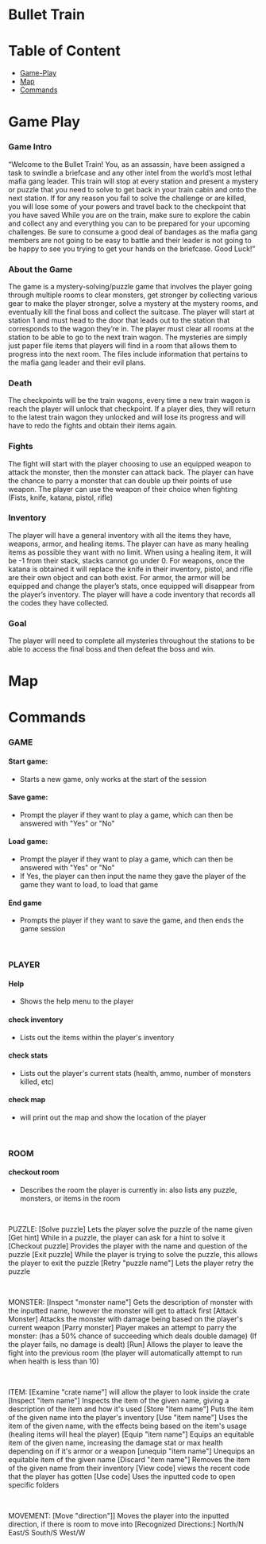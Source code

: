 # Bullet Train

# Table of Content

- [Game-Play](#game-play)
- [Map](#map)
- [Commands](#commands)

  
# Game Play

### Game Intro
“Welcome to the Bullet Train! You, as an assassin, have been assigned a task to
swindle a briefcase and any other intel from the world’s most lethal mafia gang leader.
This train will stop at every station and present a mystery or puzzle that you need
to solve to get back in your train cabin and onto the next station. If for any reason
you fail to solve the challenge or are killed, you will lose some of your powers and
travel back to the checkpoint that you have saved While you are on the train, make sure to explore the cabin and collect
any and everything you can to be prepared for your upcoming challenges.
Be sure to consume a good deal of bandages as the mafia gang members are not going to be
easy to battle and their leader is not going to be happy to see you trying to get your
hands on the briefcase. Good Luck!”


### About the Game
The game is a mystery-solving/puzzle game that involves the player going through
multiple rooms to clear monsters, get stronger by collecting various gear to make the
player stronger, solve a mystery at the mystery rooms, and eventually kill the final
boss and collect the suitcase. The player will start at station 1 and must
head to the door that leads out to the station that corresponds to the wagon they’re in.
The player must clear all rooms at the station to be able to go to the next train wagon. The
mysteries are simply just paper file items that players will find in a room that allows
them to progress into the next room. The files include information that pertains to the
mafia gang leader and their evil plans.


### Death
The checkpoints will be the train wagons, every time a new train wagon is
reach the player will unlock that checkpoint. If a player dies, they will return to the
latest train wagon they unlocked and will lose its progress and will have to redo the
fights and obtain their items again.


### Fights
The fight will start with the player choosing to use an equipped weapon to attack the monster, then
the monster can attack back. The player can have the chance to parry a monster that can double up their points of use weapon.
The player can use the weapon of their choice when
fighting (Fists, knife, katana, pistol, rifle)


### Inventory
The player will have a general inventory with all the items they have,
weapons, armor, and healing items. The player can have as many healing items as
possible they want with no limit. When using a healing item, it will be -1 from their
stack, stacks cannot go under 0. For weapons, once the katana is obtained it will
replace the knife in their inventory, pistol, and rifle are their own object and can both
exist. For armor, the armor will be equipped and change the player’s stats, once
equipped will disappear from the player’s inventory. The player will have a code 
inventory that records all the codes they have collected.

### Goal
The player will need to complete all mysteries throughout the stations to be
able to access the final boss and then defeat the boss and win.

# Map


# Commands

### GAME
#### Start game: 
- Starts a new game, only works at the start of the session
#### Save game: 
- Prompt the player if they want to play a game, which can then be answered with "Yes" or "No"
#### Load game: 
- Prompt the player if they want to play a game, which can then be answered with "Yes" or "No"
- If Yes, the player can then input the name they gave the player of the game they want to load, to load that game
#### End game
- Prompts the player if they want to save the game, and then ends the game session

&nbsp;
&nbsp;
&nbsp;

### PLAYER
#### Help
- Shows the help menu to the player
#### check inventory
- Lists out the items within the player's inventory
#### check stats
- Lists out the player's current stats (health, ammo, number of monsters killed, etc)
#### check map
- will print out the map and show the location of the player

&nbsp;
&nbsp;
&nbsp;

### ROOM
#### checkout room
- Describes the room the player is currently in: also lists any puzzle, monsters, or items in the room

&nbsp;
&nbsp;
&nbsp;

PUZZLE:
[Solve puzzle]
Lets the player solve the puzzle of the name given
[Get hint]
While in a puzzle, the player can ask for a hint to solve it
[Checkout puzzle]
Provides the player with the name and question of the puzzle
[Exit puzzle]
While the player is trying to solve the puzzle, this allows the player to exit the puzzle
[Retry "puzzle name"]
Lets the player retry the puzzle

&nbsp;
&nbsp;
&nbsp;

MONSTER:
[Inspect "monster name"]
Gets the description of monster with the inputted name, however the monster will get to attack first
[Attack Monster]
Attacks the monster with damage being based on the player's current weapon
[Parry monster]
Player makes an attempt to parry the monster:
(has a 50% chance of succeeding which deals double damage)
(If the player fails, no damage is dealt)
[Run]
Allows the player to leave the fight into the previous room
(the player will automatically attempt to run when health is less than 10)

&nbsp;
&nbsp;
&nbsp;

ITEM:
[Examine "crate name"]
will allow the player to look inside the crate
[Inspect "item name"]
Inspects the item of the given name, giving a description of the item and how it's used
[Store "item name"]
Puts the item of the given name into the player's inventory
[Use "item name"]
Uses the item of the given name, with the effects being based on the item's usage (healing items will heal the player)
[Equip "item name"]
Equips an equitable item of the given name, increasing the damage stat or max health depending on if it's armor or a weapon
[unequip "item name"]
Unequips an equitable item of the given name
[Discard "item name"]
Removes the item of the given name from their inventory
[View code]
views the recent code that the player has gotten
[Use code]
Uses the inputted code to open specific folders

&nbsp;
&nbsp;
&nbsp;

MOVEMENT:
[Move "direction"]]
Moves the player into the inputted direction, if there is room to move into
[Recognized Directions:]
North/N
East/S
South/S
West/W
